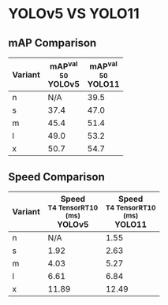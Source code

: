 ---
---

# YOLOv5 VS YOLO11

## mAP Comparison

| **Variant** | <center><span style='width: 400px;'>**mAP<sup>val<br>50**<br>**YOLOv5**</span></center> | <center><span style='width: 400px;'>**mAP<sup>val<br>50**<br>**YOLO11**</span></center> |
| ----------- | --------------------------------------------------------------------------------------- | --------------------------------------------------------------------------------------- |
| n           | N/A                                                                                     | 39.5                                                                                    |
| s           | 37.4                                                                                    | 47.0                                                                                    |
| m           | 45.4                                                                                    | 51.4                                                                                    |
| l           | 49.0                                                                                    | 53.2                                                                                    |
| x           | 50.7                                                                                    | 54.7                                                                                    |

## Speed Comparison

| **Variant** | <center><span style='width: 200px;'>**Speed**<br><sup>T4 TensorRT10<br>(ms)</sup><br>**YOLOv5**</span></center> | <center><span style='width: 200px;'>**Speed**<br><sup>T4 TensorRT10<br>(ms)</sup><br>**YOLO11**</span></center> |
| ----------- | --------------------------------------------------------------------------------------------------------------- | --------------------------------------------------------------------------------------------------------------- |
| n           | N/A                                                                                                             | 1.55                                                                                                            |
| s           | 1.92                                                                                                            | 2.63                                                                                                            |
| m           | 4.03                                                                                                            | 5.27                                                                                                            |
| l           | 6.61                                                                                                            | 6.84                                                                                                            |
| x           | 11.89                                                                                                           | 12.49                                                                                                           |
